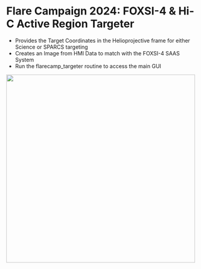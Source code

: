 # Flare Campaign 2024: FOXSI-4 & Hi-C Active Region Targeter
- Provides the Target Coordinates in the Helioprojective frame for either Science or SPARCS targeting
- Creates an Image from HMI Data to match with the FOXSI-4 SAAS System
- Run the flarecamp_targeter routine to access the main GUI

<img src="https://github.com/orromeo/foxsi_targeter/blob/master/HMI_TestImage.png?raw=true" width="500">
